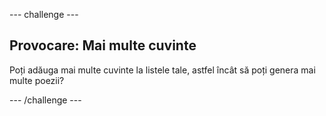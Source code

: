 --- challenge ---

## Provocare: Mai multe cuvinte

Poți adăuga mai multe cuvinte la listele tale, astfel încât să poți genera mai multe poezii?

--- /challenge ---